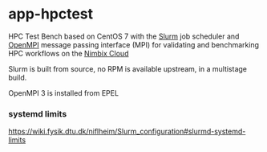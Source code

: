 # app-hpctest
HPC Test Bench based on CentOS 7 with the [Slurm] job scheduler and [OpenMPI] message passing interface (MPI)
for validating and benchmarking HPC workflows on the [Nimbix Cloud]

Slurm is built from source, no RPM is available upstream, in a multistage build. 

OpenMPI 3 is installed from EPEL

### systemd limits
https://wiki.fysik.dtu.dk/niflheim/Slurm_configuration#slurmd-systemd-limits

[Slurm]: https://slurm.schedmd.com/

[OpenMPI]: https://www.open-mpi.org/

[Nimbix Cloud]: https://www.nimbix.net/platform/